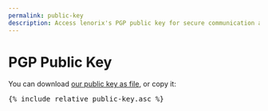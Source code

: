 ```yaml
---
permalink: public-key
description: Access lenorix's PGP public key for secure communication and data encryption. Enhance your digital security with our trusted key.
---
```


# PGP Public Key

You can download <a href="./public-key.asc" download>our public key as file</a>, or copy it:

<pre class="bg-black text-white">
{% include_relative public-key.asc %}
</pre>
